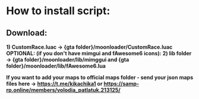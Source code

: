 # How to install script:
## Download:
**1) CustomRace.luac -> {gta folder}/moonloader/CustomRace.luac
OPTIONAL: (if you don't have mimgui and fAwesome6 icons):
2) lib folder -> {gta folder}/moonloader/lib/mimggui and {gta folder}/moonloader/lib/fAwesome6.lua**

**If you want to add your maps to official maps folder - send your json maps files here -> https://t.me/kikachika1 or https://samp-rp.online/members/volodia_patlatuk.213125/**
